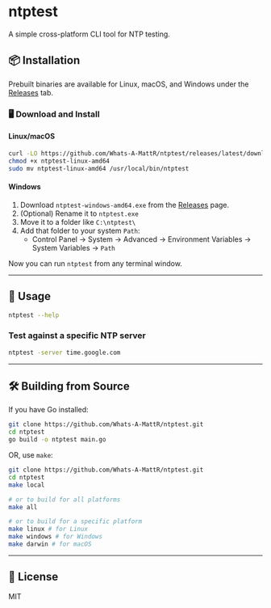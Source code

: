 # ntptest

A simple cross-platform CLI tool for NTP testing.

## 📦 Installation

Prebuilt binaries are available for Linux, macOS, and Windows under the [Releases](https://github.com/Whats-A-MattR/ntptest/releases) tab.

### 🖥️ Download and Install

#### Linux/macOS

```bash
curl -LO https://github.com/Whats-A-MattR/ntptest/releases/latest/download/ntptest-linux-amd64
chmod +x ntptest-linux-amd64
sudo mv ntptest-linux-amd64 /usr/local/bin/ntptest
```

#### Windows

1. Download `ntptest-windows-amd64.exe` from the [Releases](https://github.com/Whats-A-MattR/ntptest/releases) page.
2. (Optional) Rename it to `ntptest.exe`
3. Move it to a folder like `C:\ntptest\`
4. Add that folder to your system `Path`:
   - Control Panel → System → Advanced → Environment Variables → System Variables → `Path`

Now you can run `ntptest` from any terminal window.

---

## 🚀 Usage

```bash
ntptest --help
```

### Test against a specific NTP server

```bash
ntptest -server time.google.com
```

---

## 🛠 Building from Source

If you have Go installed:

```bash
git clone https://github.com/Whats-A-MattR/ntptest.git
cd ntptest
go build -o ntptest main.go
```

OR, use `make`:

```bash
git clone https://github.com/Whats-A-MattR/ntptest.git
cd ntptest
make local
```

```bash
# or to build for all platforms
make all
```

```bash
# or to build for a specific platform
make linux # for Linux
make windows # for Windows
make darwin # for macOS
```

---

## 📄 License

MIT

